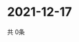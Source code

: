 # 2021-12-17
  共 0条

  <!-- BEGIN -->
  <!-- 最后更新时间Fri Dec 17 2021 12:07:38 GMT+0000 (Coordinated Universal Time) -->
  
  <!-- END -->
  
  